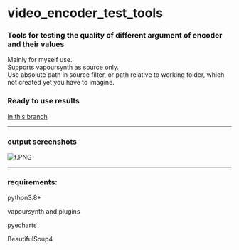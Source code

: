 # video_encoder_test_tools

### Tools for testing the quality of different argument of encoder and their values

Mainly for myself use.  
Supports vapoursynth as source only.  
Use absolute path in source filter, or path relative to working folder, which not created yet you have to imagine.

### Ready to use results

[In this branch](https://github.com/Mr-Z-2697/video_encoder_test_tools/tree/ready_to_use)

---

### output screenshots

![t.PNG](https://i.loli.net/2020/11/10/pKCkDfYtG95FliT.png)

---

### requirements:

python3.8+

vapoursynth and plugins

pyecharts

BeautifulSoup4
